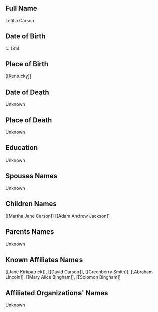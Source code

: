## Full Name
Letitia Carson

## Date of Birth
c. 1814

## Place of Birth
[[Kentucky]]

## Date of Death
Unknown

## Place of Death
Unknown

## Education
Unknown

## Spouses Names
Unknown

## Children Names
[[Martha Jane Carson]]
[[Adam Andrew Jackson]]

## Parents Names
Unknown

## Known Affiliates Names
[[Jane Kirkpatrick]], [[David Carson]], [[Greenberry Smith]], [[Abraham Lincoln]], [[Mary Alice Bingham]], [[Solomon Bingham]]

## Affiliated Organizations' Names
Unknown

